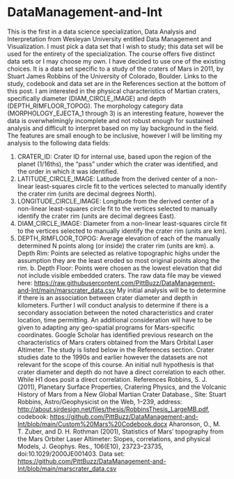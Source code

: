 # DataManagement-and-Int
This is the first in a data science specialization, Data Analysis and Interpretation from Wesleyan University entitled Data Management and Visualization. I must pick a data set that I wish to study; this data set will be used for the entirety of the specialization. 
The course offers five distinct data sets or I may choose my own. I have decided to use one of the existing choices. It is a data set specific to a study of the craters of Mars in 2011, by Stuart James Robbins of the University of Colorado, Boulder. Links to the study, codebook and data set are in the References section at the bottom of this post.
I am interested in the physical characteristics of Martian craters, specifically diameter (DIAM_CIRCLE_IMAGE) and depth (DEPTH_RIMFLOOR_TOPOG). The morphology category data (MORPHOLOGY_EJECTA_1 through 3) is an interesting feature, however the data is overwhelmingly incomplete and not robust enough for sustained analysis and difficult to interpret based on my lay background in the field. The features are small enough to be inclusive, however I will be limiting my analysis to the following data fields:
1.	CRATER_ID: Crater ID for internal use, based upon the region of the planet (1/16ths), the “pass” under which the crater was identified, and the order in which it was identified.
2.	LATITUDE_CIRCLE_IMAGE: Latitude from the derived center of a non-linear least-squares circle fit to the vertices selected to manually identify the crater rim (units are decimal degrees North).
3.	LONGITUDE_CIRCLE_IMAGE: Longitude from the derived center of a non-linear least-squares circle fit to the vertices selected to manually identify the crater rim (units are decimal degrees East).
4.	DIAM_CIRCLE_IMAGE: Diameter from a non-linear least-squares circle fit to the vertices selected to manually identify the crater rim (units are km).
5.	DEPTH_RIMFLOOR_TOPOG: Average elevation of each of the manually determined N points along (or inside) the crater rim (units are km).
a. Depth Rim: Points are selected as relative topographic highs under the assumption they are the least eroded so most original points along the rim.
b. Depth Floor: Points were chosen as the lowest elevation that did not include visible embedded craters.
The raw data file may be viewed here: https://raw.githubusercontent.com/PittBuzz/DataManagement-and-Int/main/marscrater_data.csv
My initial analysis will be to determine if there is an association between crater diameter and depth in kilometers. Further I will conduct analysis to determine if there is a secondary association between the noted characteristics and crater location, time permitting. An additional consideration will have to be given to adapting any geo-spatial programs for Mars-specific coordinates.
Google Scholar has identified previous research on the characteristics of Mars craters obtained from the Mars Orbital Laser Altimeter. The study is listed below in the References section.
Crater studies date to the 1990s and earlier however the datasets are not relevant for the scope of this course. 
An initial null hypothesis is that crater diameter and depth do not have a direct correlation to each other. While H1 does posit a direct correlation. 
References
Robbins, S. J. (2011), Planetary Surface Properties, Cratering Physics, and the Volcanic History of Mars from a New Global Martian Crater Database., Site: Stuart Robbins, Astro/Geophysicist on the Web, 1–239, address: http://about.sjrdesign.net/files/thesis/RobbinsThesis_LargeMB.pdf, 
codebook: https://github.com/PittBuzz/DataManagement-and-Int/blob/main/Custom%20Mars%20Codebook.docx
Aharonson, O., M. T. Zuber, and D. H. Rothman (2001), Statistics of Mars’ topography from the Mars Orbiter Laser Altimeter: Slopes, correlations, and physical Models, J. Geophys. Res., 106(E10), 23723–23735, doi:10.1029/2000JE001403.
Data set: https://github.com/PittBuzz/DataManagement-and-Int/blob/main/marscrater_data.csv
